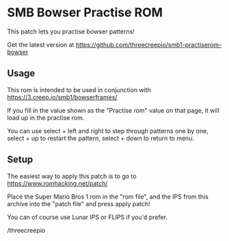 SMB Bowser Practise ROM
========================

This patch lets you practise bowser patterns!

Get the latest version at https://github.com/threecreepio/smb1-practiserom-bowser

Usage
-----

This rom is intended to be used in conjunction with https://3.creep.io/smb1/bowserframes/

If you fill in the value shown as the "Practise rom" value on that page, it will load up in the practise rom.

You can use select + left and right to step through patterns one by one, select + up to restart the pattern, select + down to return to menu.

Setup
-----

The easiest way to apply this patch is to go to https://www.romhacking.net/patch/

Place the Super Mario Bros 1 rom in the "rom file", and the IPS from this archive into the "patch file" and press apply patch!

You can of course use Lunar IPS or FLIPS if you'd prefer.

/threecreepio
